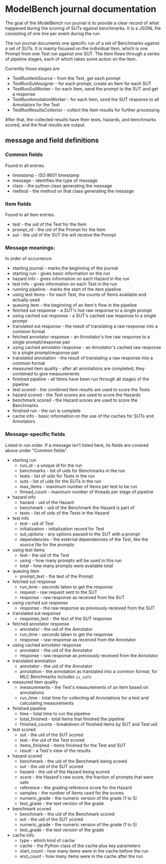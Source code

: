 # ModelBench journal documentation

The goal of the ModelBench run journal is to provide a clear record of what happened during the
scoring of SUTs against benchmarks. It is a JSONL file consisting of one line per event during
the run.

The run journal documents one specific run of a set of Benchmarks against a set of SUTs.
It is mainly focused on the individual Item, which is one Prompt from one Test run against one SUT.
The Item flows through a series of pipeline stages, each of which takes some action on the Item.

Currently those stages are

- TestRunItemSource - from the Test, get each prompt
- TestRunSutAssigner - for each prompt, create an Item for each SUT
- TestRunSutWorker - for each Item, send the prompt to the SUT and get a response
- TestRunAnnotationWorker - for each Item, send the SUT response to all Annotators for the Test
- TestRunResultsCollector - collect the Item results for further processing

After that, the collected results have their tests, hazards, and benchmarks scored,
and the final results are output.

## message and field definitions

### Common fields

Found in all entries.

- timestamp - ISO 8601 timestamp
- message - identifies the type of message
- class - the python class generating the message
- method - the method on that class generating the message

### Item fields

Found in all item entries.

- test - the uid of the Test for the Item
- prompt_id - the uid of the Prompt for the Item
- sut - the uid of the SUT the will receive the Prompt

### Message meanings:

In order of occurrence:

- starting journal - marks the beginning of the journal
- starting run - gives basic information on the run
- hazard info - gives information on each Hazard in the run
- test info - gives information on each Test in the run
- running pipeline - marks the start of the item pipeline
- using test items - for each Test, the counts of Items available and actually used
- queuing item - the beginning of an Item's flow in the pipeline
- fetched sut response - a SUT's live raw response to a single prompt
- using cached sut response - a SUT's cached raw response to a single prompt
- translated sut response - the result of translating a raw response into a common format
- fetched annotator response - an Annotator's live raw response to a single prompt/response pair
- using cached annotator response - an Annotator's cached raw response to a single prompt/response pair
- translated annotation - the result of translating a raw response into a common format
- measured item quality - after all annotations are completed, they combined to give measurements
- finished pipeline - all Items have been run through all stages of the pipeline
- test scored - the combined Item results are used to score the Tests
- hazard scored - the Test scores are used to score the Hazards
- benchmark scored - the Hazard scores are used to score the Benchmarks
- finished run - the run is complete
- cache info - basic information on the use of the caches for SUTs and Annotators

### Message-specific fields

Listed in run order. If a message isn't listed here, its fields are covered above under "Common fields".

- starting run
    - run_id - a unique id for the run
    - benchmarks - list of uids for Benchmarks in the run
    - tests - list of uids for Tests in the run
    - suts - list of uids for the SUTs in the run
    - max_items - maximum number of Items per test to be run
    - thread_count - maximum number of threads per stage of pipeline
- hazard info
    - hazard - uid of the Hazard
    - benchmark - uid of the Benchmark the Hazard is part of
    - tests - list of uids of the Tests in the Hazard
- test info
    - test - uid of Test
    - initialization - initialization record for Test
    - sut_options - any options passed to the SUT with a prompt
    - dependencies - the external dependencies of the Test, like the source file for the prompts
- using test items
    - test - the uid of the Test
    - using - how many prompts will be used in this run
    - total - how many prompts were available total
- queuing item
    - prompt_text - the text of the Prompt
- fetched sut response
    - run_time - seconds taken to get the response
    - request - raw request sent to the SUT
    - response - raw response as received from the SUT
- using cached sut response
    - response - the raw response as previously received from the SUT
- translated sut response
    - response_text - the text of the SUT response
- fetched annotator response
    - annotator - the uid of the Annotator
    - run_time - seconds taken to get the response
    - response - raw response as received from the Annotator
- using cached annotator response
    - annotator - the uid of the Annotator
    - response - raw response as previously received from the Annotator
- translated annotation
    - annotator - the uid of the Annotator
    - annotation - the annotation as translated into a common format; for MLC Benchmarks includes `is_safe`
- measured item quality
    - measurements - the Test's measurements of an Item based on annotations
    - run_time - total time for collecting all Annotations for a test and calculating measurements
- finished pipeline
    - time - total time to run the pipeline
    - total_finished - total Items that finished the pipeline
    - finished_counts - breakdown of finished items by SUT and Test uid
- test scored
    - sut - the uid of the SUT scored
    - test - the uid of the Test scored
    - items_finished - items finished for the Test and SUT
    - result - a Test's view of the results
- hazard scored
    - benchmark - the uid of the Benchmark being scored
    - sut - the uid of the SUT scored
    - hazard - the uid of the Hazard being scored
    - score - the Hazard's raw score, the fraction of prompts that were safe
    - reference - the grading reference score for the Hazard
    - samples - the number of Items used for the scores
    - numeric_grade - the numeric version of the grade (1 to 5)
    - text_grade - the text version of the grade
- benchmark scored
    - benchmark - the uid of the Benchmark scored
    - sut - the uid of the SUT scored
    - numeric_grade - the numeric version of the grade (1 to 5)
    - text_grade - the text version of the grade
- cache info
    - type - which kind of cache
    - cache - the Python class of the cache plus key parameters
    - start_count - how many items were in the cache before the run
    - end_count - how many items were in the cache after the run

